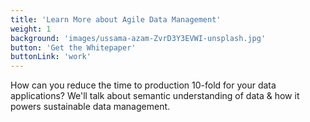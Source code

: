 ```yaml
---
title: 'Learn More about Agile Data Management'
weight: 1
background: 'images/ussama-azam-ZvrD3Y3EVWI-unsplash.jpg'
button: 'Get the Whitepaper'
buttonLink: 'work'
---
```

How can you reduce the time to production 10-fold for your data applications? We'll talk about semantic understanding of data & how it powers sustainable data management. 
